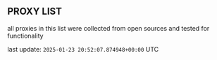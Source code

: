 ## PROXY LIST

all proxies in this list were collected from open sources and tested for functionality

last update: `2025-01-23 20:52:07.874948+00:00` UTC